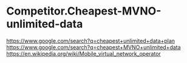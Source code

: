 # Competitor.Cheapest-MVNO-unlimited-data
https://www.google.com/search?q=cheapest+unlimited+data+plan https://www.google.com/search?q=cheapest+MVNO+unlimited+data https://en.wikipedia.org/wiki/Mobile_virtual_network_operator
